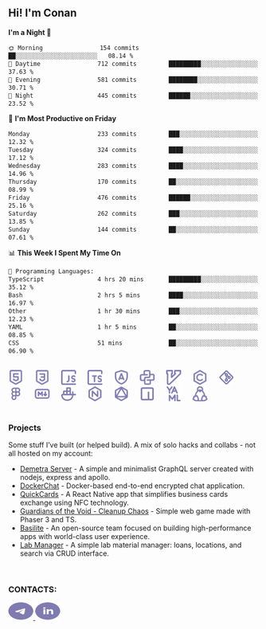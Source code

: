 ## Hi! I'm Conan

<!--START_SECTION:waka-->
**I'm a Night 🦉** 

```text
🌞 Morning                154 commits         ██░░░░░░░░░░░░░░░░░░░░░░░   08.14 % 
🌆 Daytime                712 commits         █████████░░░░░░░░░░░░░░░░   37.63 % 
🌃 Evening                581 commits         ████████░░░░░░░░░░░░░░░░░   30.71 % 
🌙 Night                  445 commits         ██████░░░░░░░░░░░░░░░░░░░   23.52 % 
```
📅 **I'm Most Productive on Friday** 

```text
Monday                   233 commits         ███░░░░░░░░░░░░░░░░░░░░░░   12.32 % 
Tuesday                  324 commits         ████░░░░░░░░░░░░░░░░░░░░░   17.12 % 
Wednesday                283 commits         ████░░░░░░░░░░░░░░░░░░░░░   14.96 % 
Thursday                 170 commits         ██░░░░░░░░░░░░░░░░░░░░░░░   08.99 % 
Friday                   476 commits         ██████░░░░░░░░░░░░░░░░░░░   25.16 % 
Saturday                 262 commits         ███░░░░░░░░░░░░░░░░░░░░░░   13.85 % 
Sunday                   144 commits         ██░░░░░░░░░░░░░░░░░░░░░░░   07.61 % 
```


📊 **This Week I Spent My Time On** 

```text
💬 Programming Languages: 
TypeScript               4 hrs 20 mins       █████████░░░░░░░░░░░░░░░░   35.12 % 
Bash                     2 hrs 5 mins        ████░░░░░░░░░░░░░░░░░░░░░   16.97 % 
Other                    1 hr 30 mins        ███░░░░░░░░░░░░░░░░░░░░░░   12.23 % 
YAML                     1 hr 5 mins         ██░░░░░░░░░░░░░░░░░░░░░░░   08.85 % 
CSS                      51 mins             ██░░░░░░░░░░░░░░░░░░░░░░░   06.90 % 
```


<!--END_SECTION:waka-->

<br>

<div align="left">
  <img src="icons/skills/html.svg" width="30" alt="html5"/>
  <img width="15"/>
  <img src="icons/skills/css.svg" width="30" alt="css"/>
  <img width="15"/>
  <img src="icons/skills/javascript.svg" width="30" alt="javascript"/>
  <img width="15"/>
  <img src="icons/skills/typescript.svg" width="30" alt="typescript"/>
  <img width="15"/>
  <img src="icons/skills/angular.svg" width="30" alt="angular"/>
  <img width="15"/>
  <img src="icons/skills/python.svg" width="30" alt="python"/>
  <img width="15"/>
  <img src="icons/skills/vim.svg" width="30" alt="vim"/>
  <img width="15"/>
  <img src="icons/skills/c.svg" width="30" alt="c"/>
  <img width="15"/>
  <img src="icons/skills/git.svg" width="30" alt="git"/>
  <img width="15"/>
  <img src="icons/skills/figma.svg" width="30" alt="figma"/>
  <img width="15"/>
  <img src="icons/skills/markdown.svg" width="30" alt="markdown"/>
  <img width="15"/>
  <img src="icons/skills/docker.svg" width="30" alt="docker"/>
  <img width="15"/>
  <img src="icons/skills/nginx.svg" width="30" alt="nginx"/>
  <img width="15"/>
  <img src="icons/skills/graphql.svg" width="30" alt="graphql"/>
  <img width="15"/>
  <img src="icons/skills/npm.svg" width="30" alt="npm"/>
  <img width="15"/>
  <img src="icons/skills/yaml.svg" width="30" alt="yaml"/>
  <img width="15"/>
  <img src="icons/skills/linux.svg" width="30" alt="linux"/>
</div>

<br>

### Projects
Some stuff I’ve built (or helped build). A mix of solo hacks and collabs - not all hosted on my account:
- [Demetra Server](https://github.com/demetra-project/server) -  A simple and minimalist GraphQL server created with nodejs, express and apollo.
- [DockerChat](https://github.com/Nick-Maro/DockerChat) - Docker-based end-to-end encrypted chat application.
- [QuickCards](https://github.com/Pako3549/QuickCards) - A React Native app that simplifies business cards exchange using NFC technology.
- [Guardians of the Void - Cleanup Chaos](https://github.com/guardians-of-the-void/cleanup-chaos) - Simple web game made with Phaser 3 and TS.
- [Basilite](https://github.com/basilite) - An open-source team focused on building high-performance apps with world-class user experience.
- [Lab Manager](https://github.com/blvckspider/it-lab-manager) - A simple lab material manager: loans, locations, and search via CRUD interface.

<br>

### CONTACTS:
<div align="left">
  <a href="https://t.me/gkkconan">
    <img src="icons/contacts/telegram.svg" width="50" height="35" alt="telegram"/>
  </a>
  <a href="https://www.linkedin.com/in/gkkconan">
    <img src="icons/contacts/linkedin.svg" width="50" height="35" alt="linkedin"/>
  </a>
</div>
